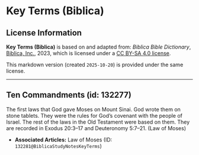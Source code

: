 # Key Terms (Biblica)

## License Information

**Key Terms (Biblica)** is based on and adapted from: _Biblica Bible Dictionary_, [Biblica, Inc.](https://www.biblica.com/), 2023, which is licensed under a [CC BY-SA 4.0 license](https://creativecommons.org/licenses/by-sa/4.0/legalcode.en).

This markdown version (created `2025-10-20`) is provided under the same license.



--------------------------------

## Ten Commandments (id: 132277)

The first laws that God gave Moses on Mount Sinai. God wrote them on stone tablets. They were the rules for God’s covenant with the people of Israel. The rest of the laws in the Old Testament were based on them. They are recorded in Exodus 20:3–17 and Deuteronomy 5:7–21\. (Law of Moses)

* **Associated Articles:** Law of Moses (ID: `132281@BiblicaStudyNotesKeyTerms`)

